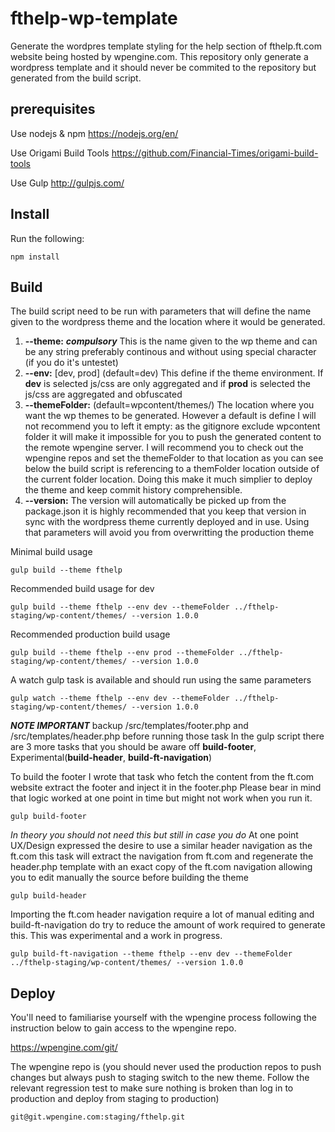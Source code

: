 # fthelp-wp-template
Generate the wordpres template styling for the help section of fthelp.ft.com website being hosted by wpengine.com. 
This repository only generate a wordpress template and it should never be commited to the repository but generated from the build script.

## prerequisites

Use nodejs & npm
https://nodejs.org/en/

Use Origami Build Tools 
https://github.com/Financial-Times/origami-build-tools

Use Gulp 
http://gulpjs.com/

## Install
Run the following:

```
npm install
```

## Build

The build script need to be run with parameters that will define the name given to the wordpress theme and the location where it would be generated.

1. **--theme:** **_compulsory_** This is the name given to the wp theme and can be any string preferably continous and without using special character (if you do it's untestet)
1. **--env:** [dev, prod] (default=dev) This define if the theme environment. If **dev** is selected js/css are only aggregated and if **prod** is selected the js/css are aggregated and obfuscated
1. **--themeFolder:** (default=wpcontent/themes/) The location where you want the wp themes to be generated. 
However a default is define I will not recommend you to left it empty: as the gitignore exclude wpcontent folder it will make it impossible for you to push the generated content to the remote wpengine server. 
I will recommend you to check out the wpengine repos and set the themeFolder to that location as you can see below the build script is referencing to a themFolder location outside of the current folder location. Doing this make it much simplier to deploy the theme and keep commit history comprehensible. 
1. **--version:** The version will automatically be picked up from the package.json it is highly recommended that you keep that version in sync with the wordpress theme currently deployed and in use. Using that parameters will avoid you from overwritting the production theme

Minimal build usage

```
gulp build --theme fthelp
```

Recommended build usage for dev

```
gulp build --theme fthelp --env dev --themeFolder ../fthelp-staging/wp-content/themes/ --version 1.0.0
```

Recommended production build usage

```
gulp build --theme fthelp --env prod --themeFolder ../fthelp-staging/wp-content/themes/ --version 1.0.0
```

A watch gulp task is available and should run using the same parameters 
```
gulp watch --theme fthelp --env dev --themeFolder ../fthelp-staging/wp-content/themes/ --version 1.0.0
```

**_NOTE IMPORTANT_** backup /src/templates/footer.php and /src/templates/header.php before running those task
In the gulp script there are 3 more tasks that you should be aware off **build-footer**, Experimental(**build-header**, **build-ft-navigation**) 

To build the footer I wrote that task who fetch the content from the ft.com website extract the footer and inject it in the footer.php 
Please bear in mind that logic worked at one point in time but might not work when you run it. 

```
gulp build-footer
```

_In theory you should not need this but still in case you do_ 
At one point UX/Design expressed the desire to use a similar header navigation as the ft.com this task will extract the navigation from ft.com and regenerate the header.php template with an exact copy of the ft.com navigation allowing you to edit manually the source before building the theme 
```
gulp build-header
```

Importing the ft.com header navigation require a lot of manual editing and build-ft-navigation do try to reduce the amount of work required to generate this. 
This was experimental and a work in progress.
```
gulp build-ft-navigation --theme fthelp --env dev --themeFolder ../fthelp-staging/wp-content/themes/ --version 1.0.0
```

## Deploy

You'll need to familiarise yourself with the wpengine process following the instruction below to gain access to the wpengine repo.

https://wpengine.com/git/

The wpengine repo is (you should never used the production repos to push changes but always push to staging switch to the new theme. Follow the relevant regression test to make sure nothing is broken than log in to production and deploy from staging to production)
```
git@git.wpengine.com:staging/fthelp.git
```


